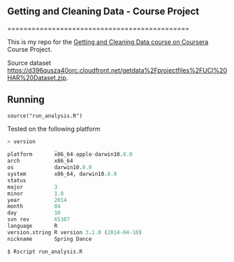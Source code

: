 ## Getting and Cleaning Data - Course Project
=============================================

This is my repo for the [Getting and Cleaning Data course on Coursera](https://class.coursera.org/getdata-006) Course Project.

Source dataset https://d396qusza40orc.cloudfront.net/getdata%2Fprojectfiles%2FUCI%20HAR%20Dataset.zip.

##  Running
```{r}
source("run_analysis.R")
```

Tested on the following platform
```R
> version
               _                           
platform       x86_64-apple-darwin10.8.0   
arch           x86_64                      
os             darwin10.8.0                
system         x86_64, darwin10.8.0        
status                                     
major          3                           
minor          1.0                         
year           2014                        
month          04                          
day            10                          
svn rev        65387                       
language       R                           
version.string R version 3.1.0 (2014-04-10)
nickname       Spring Dance     
```

```bash
$ Rscript run_analysis.R
```

